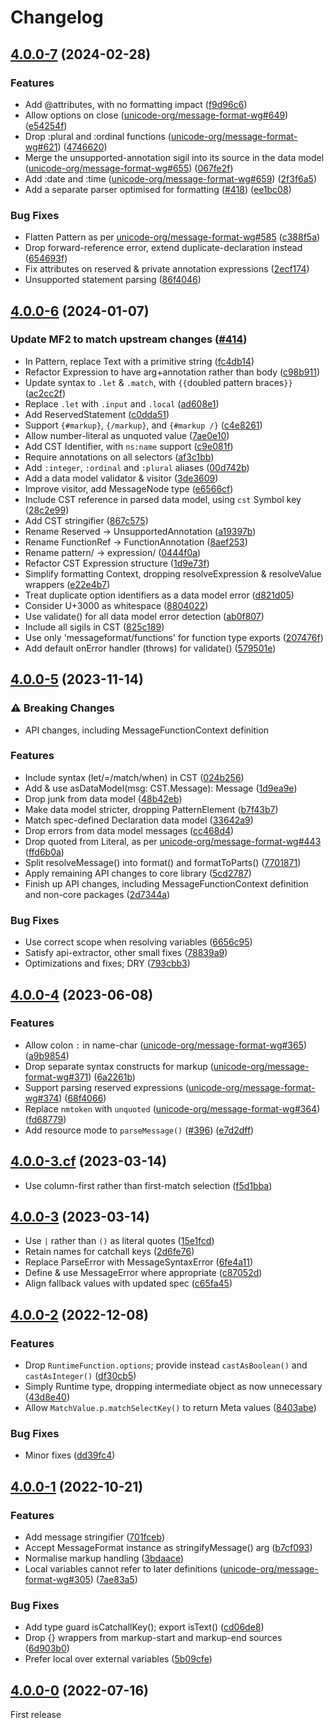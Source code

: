 # Changelog

## [4.0.0-7](https://github.com/messageformat/messageformat/compare/messageformat@4.0.0-6...messageformat@4.0.0-7) (2024-02-28)

### Features

* Add @attributes, with no formatting impact ([f9d96c6](https://github.com/messageformat/messageformat/commit/f9d96c63fa5e57e97b625391c99df64a414b36d6))
* Allow options on close ([unicode-org/message-format-wg#649](https://github.com/unicode-org/message-format-wg/issues/649)) ([e54254f](https://github.com/messageformat/messageformat/commit/e54254f7c158ac73bbe2b466d2c0a07953e654ad))
* Drop :plural and :ordinal functions ([unicode-org/message-format-wg#621](https://github.com/unicode-org/message-format-wg/issues/621)) ([4746620](https://github.com/messageformat/messageformat/commit/474662009a76606c7fc6f3bc60d7b33a76cbe814))
* Merge the unsupported-annotation sigil into its source in the data model ([unicode-org/message-format-wg#655](https://github.com/unicode-org/message-format-wg/issues/655)) ([067fe2f](https://github.com/messageformat/messageformat/commit/067fe2f0e973e30b0bc6c5734417365eaf66a046))
* Add :date and :time ([unicode-org/message-format-wg#659](https://github.com/unicode-org/message-format-wg/issues/659)) ([2f3f6a5](https://github.com/messageformat/messageformat/commit/2f3f6a5b9b29eab3113551b1372974c59f5b17eb))
* Add a separate parser optimised for formatting ([#418](https://github.com/messageformat/messageformat/issues/418)) ([ee1bc08](https://github.com/messageformat/messageformat/commit/ee1bc08826f0855d00a9ace4db001c06a8679983))

### Bug Fixes

* Flatten Pattern as per [unicode-org/message-format-wg#585](https://github.com/unicode-org/message-format-wg/issues/585) ([c388f5a](https://github.com/messageformat/messageformat/commit/c388f5a42b74c1e53d1ffaf1c2b3455a025e1c19))
* Drop forward-reference error, extend duplicate-declaration instead ([654693f](https://github.com/messageformat/messageformat/commit/654693f677f75530d6aaf5f68eb95e124390af71))
* Fix attributes on reserved & private annotation expressions ([2ecf174](https://github.com/messageformat/messageformat/commit/2ecf17483925cf3416f13a83ce14b86bbe5b02ae))
* Unsupported statement parsing ([86f4046](https://github.com/messageformat/messageformat/commit/86f40462c77d97bd44cb38ecd57e884094585044))

## [4.0.0-6](https://github.com/messageformat/messageformat/compare/messageformat@4.0.0-5...messageformat@4.0.0-6) (2024-01-07)

### Update MF2 to match upstream changes ([#414](https://github.com/messageformat/messageformat/pull/414))

* In Pattern, replace Text with a primitive string ([fc4db14](https://github.com/messageformat/messageformat/commit/fc4db14df9f0445f3960f3ca7d2426b0b5c8c95c))
* Refactor Expression to have arg+annotation rather than body ([c98b911](https://github.com/messageformat/messageformat/commit/c98b911688f97c94a4703a4afa698f064551f849))
* Update syntax to `.let` & `.match`, with `{{`doubled pattern braces`}}` ([ac2cc2f](https://github.com/messageformat/messageformat/commit/ac2cc2fdec81d70e811896feec9ff7bb9ffaab30))
* Replace `.let` with `.input` and `.local` ([ad608e1](https://github.com/messageformat/messageformat/commit/ad608e1451f0bedd369290d4e7fa833513962bdd))
* Add ReservedStatement ([c0dda51](https://github.com/messageformat/messageformat/commit/c0dda5188d12a86461ea103b71ac41bf23d79509))
* Support `{#markup}`, `{/markup}`, and `{#markup /}` ([c4e8261](https://github.com/messageformat/messageformat/commit/c4e8261677e499c39ac3fcc16579910037d6498f))
* Allow number-literal as unquoted value ([7ae0e10](https://github.com/messageformat/messageformat/commit/7ae0e1057e9181d1c4d584fa580b1797f14722d0))
* Add CST Identifier, with `ns:name` support ([c9e081f](https://github.com/messageformat/messageformat/commit/c9e081f4f8ee5f623a100738536344970a5e7877))
* Require annotations on all selectors ([af3c1bb](https://github.com/messageformat/messageformat/commit/af3c1bb6dcb03dad7916778aebd722d532140ad6))
* Add `:integer`, `:ordinal` and `:plural` aliases ([00d742b](https://github.com/messageformat/messageformat/commit/00d742b397d6fc49867d472cad93ef38e1a401af))
* Add a data model validator & visitor ([3de3609](https://github.com/messageformat/messageformat/commit/3de36095e3c6e98123cf97cb36f00b8184920ca5))
* Improve visitor, add MessageNode type ([e6566cf](https://github.com/messageformat/messageformat/commit/e6566cf68a02f3de155ed22726696fc1ad5bb2f8))
* Include CST reference in parsed data model, using `cst` Symbol key ([28c2e99](https://github.com/messageformat/messageformat/commit/28c2e995d958c5c5159e090a9aab638a84d23138))
* Add CST stringifier ([867c575](https://github.com/messageformat/messageformat/commit/867c57549099282e7bd6da95ca6191b341dd502f))
* Rename Reserved -> UnsupportedAnnotation ([a19397b](https://github.com/messageformat/messageformat/commit/a19397b57d755a7fa8fc43021699ddd82bab73f1))
* Rename FunctionRef -> FunctionAnnotation ([8aef253](https://github.com/messageformat/messageformat/commit/8aef2531256df40ecffd75d90ec17ab48aff7af8))
* Rename pattern/ -> expression/ ([0444f0a](https://github.com/messageformat/messageformat/commit/0444f0ab3a489549c9a5dea29fe37ed4e6f47151))
* Refactor CST Expression structure ([1d9e73f](https://github.com/messageformat/messageformat/commit/1d9e73f9d74b4fac0c545b7e25e4ceeb4dd1226f))
* Simplify formatting Context, dropping resolveExpression & resolveValue wrappers ([e22e4b7](https://github.com/messageformat/messageformat/commit/e22e4b7b581350c13e8f7581598614b490473f15))
* Treat duplicate option identifiers as a data model error ([d821d05](https://github.com/messageformat/messageformat/commit/d821d05990aebe2275bafef9851068489f39903e))
* Consider U+3000 as whitespace ([8804022](https://github.com/messageformat/messageformat/commit/880402288319f79a7e2697572e371596a84ad28a))
* Use validate() for all data model error detection ([ab0f807](https://github.com/messageformat/messageformat/commit/ab0f80715fc592d1b021c61b2520342dbb716b7d))
* Include all sigils in CST ([825c189](https://github.com/messageformat/messageformat/commit/825c18902dfd9dfe69b5d8509f7984e472e9cc37))
* Use only 'messageformat/functions' for function type exports ([207476f](https://github.com/messageformat/messageformat/commit/207476f9c3adaead437fc7c7c84ac42a3b26c1c8))
* Add default onError handler (throws) for validate() ([579501e](https://github.com/messageformat/messageformat/commit/579501eff1daf3491880c7848840aa48335ae4a9))

## [4.0.0-5](https://github.com/messageformat/messageformat/compare/messageformat@4.0.0-4...messageformat@4.0.0-5) (2023-11-14)

### ⚠ Breaking Changes

* API changes, including MessageFunctionContext definition

### Features

* Include syntax (let/=/match/when) in CST ([024b256](https://github.com/messageformat/messageformat/commit/024b256ee11c3e182ce40c774bf8134d605b4906))
* Add & use asDataModel(msg: CST.Message): Message ([1d9ea9e](https://github.com/messageformat/messageformat/commit/1d9ea9eed7b6c79b9fca95ea909d4c1fd9502af0))
* Drop junk from data model ([48b42eb](https://github.com/messageformat/messageformat/commit/48b42eb1b3ba58ad47f94ac4e4454bebe73880f6))
* Make data model stricter, dropping PatternElement ([b7f43b7](https://github.com/messageformat/messageformat/commit/b7f43b76a356848cd7eabe95f972bbb2fa4822a9))
* Match spec-defined Declaration data model ([33642a9](https://github.com/messageformat/messageformat/commit/33642a900e867239c06e5b464e647b9addcce9fe))
* Drop errors from data model messages ([cc468d4](https://github.com/messageformat/messageformat/commit/cc468d41f7c39998f842af9ee4e7954f9bb99056))
* Drop quoted from Literal, as per [unicode-org/message-format-wg#443](https://github.com/unicode-org/message-format-wg/issues/443) ([ffd6b0a](https://github.com/messageformat/messageformat/commit/ffd6b0a507e4f7374a0444beee3faa297ce51c4b))
* Split resolveMessage() into format() and formatToParts() ([7701871](https://github.com/messageformat/messageformat/commit/770187150e6b7dbf0645b1e56fc13fda00f81ce6))
* Apply remaining API changes to core library ([5cd2787](https://github.com/messageformat/messageformat/commit/5cd27872a39bc97d6e85a448adf005f48f2bc79b))
* Finish up API changes, including MessageFunctionContext definition and non-core packages ([2d7344a](https://github.com/messageformat/messageformat/commit/2d7344a3da762b98e924437c879301855471c0d1))

### Bug Fixes

* Use correct scope when resolving variables ([6656c95](https://github.com/messageformat/messageformat/commit/6656c95d66414da29a332a6f5bbb225371f2b9a3))
* Satisfy api-extractor, other small fixes ([78839a9](https://github.com/messageformat/messageformat/commit/78839a9d4373b5bbb853e665c3914aa796cfc145))
* Optimizations and fixes; DRY ([793cbb3](https://github.com/messageformat/messageformat/commit/793cbb35d94db365ee9017e677d4f4a1539cbbf7))

## [4.0.0-4](https://github.com/messageformat/messageformat/compare/messageformat@4.0.0-3.cf...messageformat@4.0.0-4) (2023-06-08)

### Features

* Allow colon `:` in name-char ([unicode-org/message-format-wg#365](https://github.com/unicode-org/message-format-wg/issues/365)) ([a9b9854](https://github.com/messageformat/messageformat/commit/a9b9854cbfb242ddd26d8bd7bd2eceaec9266139))
* Drop separate syntax constructs for markup ([unicode-org/message-format-wg#371](https://github.com/unicode-org/message-format-wg/issues/371)) ([6a2261b](https://github.com/messageformat/messageformat/commit/6a2261b237bd63ae9ffab3114568ea592e6e0045))
* Support parsing reserved expressions ([unicode-org/message-format-wg#374](https://github.com/unicode-org/message-format-wg/issues/374)) ([68f4066](https://github.com/messageformat/messageformat/commit/68f406669de84b03b97de8e3924d935eb922cbb4))
* Replace `nmtoken` with `unquoted` ([unicode-org/message-format-wg#364](https://github.com/unicode-org/message-format-wg/issues/364)) ([fd68779](https://github.com/messageformat/messageformat/commit/fd68779a22c2653a3d5fc86c4399bbb76bbc8bb0))
* Add resource mode to `parseMessage()` ([#396](https://github.com/messageformat/messageformat/issues/396)) ([e7d2dff](https://github.com/messageformat/messageformat/commit/e7d2dffbefc8c1aadcef2bc60ffa24a92f1496e4))

## [4.0.0-3.cf](https://github.com/messageformat/messageformat/compare/messageformat@4.0.0-3...messageformat@4.0.0-3.cf) (2023-03-14)

* Use column-first rather than first-match selection ([f5d1bba](https://github.com/messageformat/messageformat/commit/f5d1bba7b33b697eeb73bd9de1c01320f3d43bab))

## [4.0.0-3](https://github.com/messageformat/messageformat/compare/messageformat@4.0.0-2...messageformat@4.0.0-3) (2023-03-14)

* Use `|` rather than `()` as literal quotes ([15e1fcd](https://github.com/messageformat/messageformat/commit/15e1fcd65341a5ab536a06d4401b7f488b8cdfcc))
* Retain names for catchall keys ([2d6fe76](https://github.com/messageformat/messageformat/commit/2d6fe767d11820456be997de7067470ab86fd9f1))
* Replace ParseError with MessageSyntaxError ([6fe4a11](https://github.com/messageformat/messageformat/commit/6fe4a1179676c36efe2d0c8927dc72bf3d79696d))
* Define & use MessageError where appropriate ([c87052d](https://github.com/messageformat/messageformat/commit/c87052d254fb9be7f3f7b6fc42e43bdee98f8760))
* Align fallback values with updated spec ([c65fa45](https://github.com/messageformat/messageformat/commit/c65fa454ced3437482f96cf2e88e19364d95fe78))

## [4.0.0-2](https://github.com/messageformat/messageformat/compare/messageformat@4.0.0-1...messageformat@4.0.0-2) (2022-12-08)

### Features

* Drop `RuntimeFunction.options`; provide instead `castAsBoolean()` and `castAsInteger()` ([df30cb5](https://github.com/messageformat/messageformat/commit/df30cb5bc709f372753a451e2b30513fb2c2eddc))
* Simply Runtime type, dropping intermediate object as now unnecessary ([43d8e40](https://github.com/messageformat/messageformat/commit/43d8e4077123692d7d82c48871e45892f75ed80b))
* Allow `MatchValue.p.matchSelectKey()` to return Meta values ([8403abe](https://github.com/messageformat/messageformat/commit/8403abe8a144ab5bf00c43a5312b5e7a194da5ff))

### Bug Fixes

* Minor fixes ([dd39fc4](https://github.com/messageformat/messageformat/commit/dd39fc40cdbe70b4014d717ae42f0367fd725695))

## [4.0.0-1](https://github.com/messageformat/messageformat/compare/messageformat@4.0.0-0...messageformat@4.0.0-1) (2022-10-21)

### Features

* Add message stringifier ([701fceb](https://github.com/messageformat/messageformat/commit/701fceba74c03ce9b66f05a92e3f66fe0efc2cfb))
* Accept MessageFormat instance as stringifyMessage() arg ([b7cf093](https://github.com/messageformat/messageformat/commit/b7cf093153077f9e01b18bbadafb411b4235ea19))
* Normalise markup handling ([3bdaace](https://github.com/messageformat/messageformat/commit/3bdaace572691405245627f3e14475f149aefb53))
* Local variables cannot refer to later definitions ([unicode-org/message-format-wg#305](https://github.com/unicode-org/message-format-wg/issues/305)) ([7ae83a5](https://github.com/messageformat/messageformat/commit/7ae83a58dd7fac06a8275e882a945025669e25d8))

### Bug Fixes

* Add type guard isCatchallKey(); export isText() ([cd06de8](https://github.com/messageformat/messageformat/commit/cd06de81408ee94ac339086fe871ab2625f8697d))
* Drop {} wrappers from markup-start and markup-end sources ([6d903b0](https://github.com/messageformat/messageformat/commit/6d903b02a7c36f49be214065dd788fb61ca38edd))
* Prefer local over external variables ([5b09cfe](https://github.com/messageformat/messageformat/commit/5b09cfe83e02e67a7473962290d27ca5592ff434))

## [4.0.0-0](https://github.com/messageformat/messageformat/tree/messageformat@4.0.0-0) (2022-07-16)

First release
